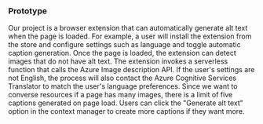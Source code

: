 ### Prototype

Our project is a browser extension that can automatically generate alt text when the page is loaded. For example, a user will install the extension from the store and configure settings such as language and toggle automatic caption generation. Once the page is loaded, the extension can detect images that do not have alt text. The extension invokes a serverless function that calls the Azure Image description API. If the user's settings are not English, the process will also contact the Azure Cognitive Services Translator to match the user's language preferences. Since we want to converse resources if a page has many images, there is a limit of five captions generated on page load. Users can click the "Generate alt text" option in the context manager to create more captions if they want more.